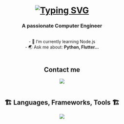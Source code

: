 
<h1 align="center">
  <a href="https://git.io/typing-svg"><img src="https://readme-typing-svg.demolab.com?font=Fira+Code&size=25&pause=1000&color=E38ADE&center=true&random=false&width=435&lines=Hi+there%2C+I'm+%C4%B0layda+%F0%9F%A4%97" alt="Typing SVG" /></a>
</h1>

<h3 align="center">A passionate Computer Engineer</h3>
<br/>
<div align="center">
   - 🌱 I’m currently learning Node.js
  <br/>
   - 🌏 Ask me about: <b> Python, Flutter... </b>
</div>
<br/>
<div align="center">
  <h2>Contact me</h2>
  <a href="mailto:ilaydantoku@gmail.com">
    <img src="https://img.shields.io/badge/Gmail-D14836?style=for-the-badge&logo=gmail&logoColor=white">
  </a>
</div>
<br/>
<h2 align="center">🏗 Languages, Frameworks, Tools 🏗</h2>
<div align="center">
  <a href="https://skillicons.dev">
    <img src="https://skillicons.dev/icons?i=python,mongodb,flutter,c,javascript,linux"
  </a>
  
  
</div>



